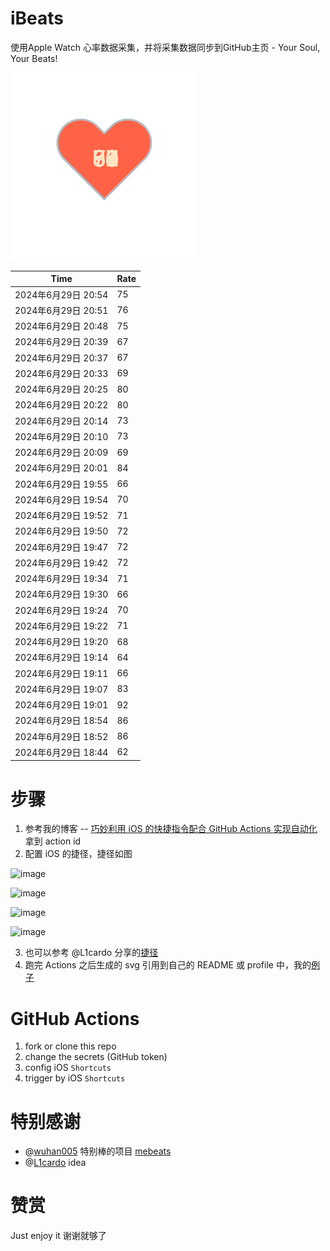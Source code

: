 # iBeats
使用Apple Watch 心率数据采集，并将采集数据同步到GitHub主页 - Your Soul, Your Beats!

![](./files/heart.svg)

<!--START_SECTION:my_heart_rate-->
| Time | Rate | 
 | ---- | ---- | 
| 2024年6月29日 20:54 | 75 |
| 2024年6月29日 20:51 | 76 |
| 2024年6月29日 20:48 | 75 |
| 2024年6月29日 20:39 | 67 |
| 2024年6月29日 20:37 | 67 |
| 2024年6月29日 20:33 | 69 |
| 2024年6月29日 20:25 | 80 |
| 2024年6月29日 20:22 | 80 |
| 2024年6月29日 20:14 | 73 |
| 2024年6月29日 20:10 | 73 |
| 2024年6月29日 20:09 | 69 |
| 2024年6月29日 20:01 | 84 |
| 2024年6月29日 19:55 | 66 |
| 2024年6月29日 19:54 | 70 |
| 2024年6月29日 19:52 | 71 |
| 2024年6月29日 19:50 | 72 |
| 2024年6月29日 19:47 | 72 |
| 2024年6月29日 19:42 | 72 |
| 2024年6月29日 19:34 | 71 |
| 2024年6月29日 19:30 | 66 |
| 2024年6月29日 19:24 | 70 |
| 2024年6月29日 19:22 | 71 |
| 2024年6月29日 19:20 | 68 |
| 2024年6月29日 19:14 | 64 |
| 2024年6月29日 19:11 | 66 |
| 2024年6月29日 19:07 | 83 |
| 2024年6月29日 19:01 | 92 |
| 2024年6月29日 18:54 | 86 |
| 2024年6月29日 18:52 | 86 |
| 2024年6月29日 18:44 | 62 |

<!--END_SECTION:my_heart_rate-->

# 步骤
1. 参考我的博客 -- [巧妙利用 iOS 的快捷指令配合 GitHub Actions 实现自动化](https://github.com/yihong0618/gitblog/issues/198) 拿到 action id
2. 配置 iOS 的捷径，捷径如图

![image](https://user-images.githubusercontent.com/15976103/122154218-0db0b480-ce97-11eb-93bb-5aec07c558dc.png)

![image](https://user-images.githubusercontent.com/15976103/122154236-186b4980-ce97-11eb-8e4b-70551a0391ae.png)

![image](https://user-images.githubusercontent.com/15976103/122154268-2d47dd00-ce97-11eb-902e-3acf292265a9.png)

![image](https://user-images.githubusercontent.com/15976103/122174055-fa144680-ceb4-11eb-9be2-3eb83cd516f7.png)

3. 也可以参考 @L1cardo 分享的[捷径](https://www.icloud.com/shortcuts/6ab6047b459c41ad822ad6b94b1c03d4)
4. 跑完 Actions 之后生成的 svg 引用到自己的 README 或 profile 中，我的[例子](https://github.com/yihong0618) 

# GitHub Actions

1. fork or clone this repo
2. change the secrets (GitHub token)
3. config iOS `Shortcuts` 
4. trigger by iOS `Shortcuts`

# 特别感谢
- @[wuhan005](https://github.com/wuhan005) 特别棒的项目 [mebeats](https://github.com/wuhan005/mebeats)
- @[L1cardo](https://github.com/L1cardo) idea

# 赞赏
Just enjoy it
谢谢就够了
